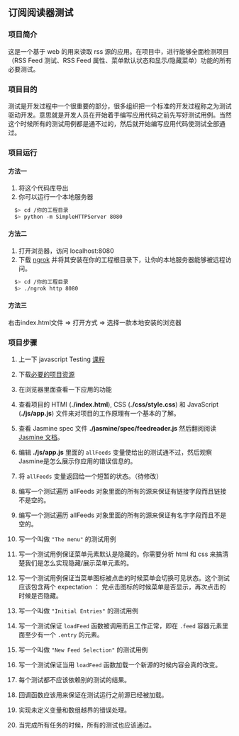 ## 订阅阅读器测试

### 项目简介

这是一个基于 web 的用来读取 rss 源的应用。在项目中，进行能够全面检测项目（RSS Feed 测试、RSS Feed 属性、菜单默认状态和显示/隐藏菜单）功能的所有必要测试。

### 项目目的

测试是开发过程中一个很重要的部分，很多组织把一个标准的开发过程称之为测试驱动开发。意思就是开发人员在开始着手编写应用代码之前先写好测试用例。当然这个时候所有的测试用例都是通不过的，然后就开始编写应用代码使测试全部通过。

### 项目运行

#### 方法一

1. 将这个代码库导出
2. 你可以运行一个本地服务器

```bash
  $> cd /你的工程目录
  $> python -m SimpleHTTPServer 8080
```
#### 方法二

1. 打开浏览器，访问 localhost:8080
2. 下载 [ngrok](https://ngrok.com/) 并将其安装在你的工程根目录下，让你的本地服务器能够被远程访问。

``` bash
  $> cd /你的工程目录
  $> ./ngrok http 8080
```
#### 方法三

右击index.html文件 => 打开方式 => 选择一款本地安装的浏览器



### 项目步骤

1. 上一下 javascript Testing [课程](https://www.udacity.com/course/ud549)

2. 下载[必要的项目资源](http://github.com/udacity/frontend-nanodegree-feedreader)

3. 在浏览器里面查看一下应用的功能

4. 查看项目的 HTMl (**./index.html**), CSS (**./css/style.css**) 和 JavaScript (**./js/app.js**) 文件来对项目的工作原理有一个基本的了解。

5. 查看 Jasmine spec 文件 **./jasmine/spec/feedreader.js** 然后翻阅阅读 [Jasmine 文档](http://jasmine.github.io)。

6. 编辑 **./js/app.js** 里面的 `allFeeds` 变量使给出的测试通不过，然后观察Jasmine是怎么展示你应用的错误信息的。

7. 将 `allFeeds` 变量返回给一个短暂的状态。（待修改）

8. 编写一个测试遍历 allFeeds 对象里面的所有的源来保证有链接字段而且链接不是空的。

9. 编写一个测试遍历 allFeeds 对象里面的所有的源来保证有名字字段而且不是空的。

10. 写一个叫做 `"The menu"` 的测试用例

11. 写一个测试用例保证菜单元素默认是隐藏的。你需要分析 html 和 css 来搞清楚我们是怎么实现隐藏/展示菜单元素的。

12. 写一个测试用例保证当菜单图标被点击的时候菜单会切换可见状态。这个测试应该包含两个 expectation ： 党点击图标的时候菜单是否显示，再次点击的时候是否隐藏。

13. 写一个叫做 `"Initial Entries"` 的测试用例

14. 写一个测试保证 `loadFeed` 函数被调用而且工作正常，即在 `.feed` 容器元素里面至少有一个 `.entry` 的元素。

15. 写一个叫做 `"New Feed Selection"` 的测试用例

16. 写一个测试保证当用 `loadFeed` 函数加载一个新源的时候内容会真的改变。

17. 每个测试都不应该依赖别的测试的结果。

18. 回调函数应该用来保证在测试运行之前源已经被加载。

19. 实现未定义变量和数组越界的错误处理。

20. 当完成所有任务的时候，所有的测试也应该通过。

